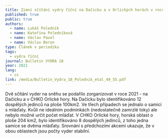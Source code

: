 ```yaml
---
title: Zimní sčítání vydry říční na Dačicku a v Orlických horách v roce 2021
published: true
public: true
authors:
  - name: Lukáš Poledník
  - name: Kateřina Poledníková
  - name: Václav Pavel
  - name: Václav Beran
type: Článek v periodiku
tags:
  - vydra říční
journal: Bulletin VYDRA 18
year: 2021
lang:
  - cs
link: /media/Bulletin_Vydra_18_Polednik_etal_49_55.pdf
---
```

Dvě sčítání vyder na sněhu se podařilo zorganizovat v roce 2021 - na Dačicku a v CHKO Orlické hory. Na Dačicku bylo identifikováno 12 dospělých jedinců na ploše 100km2. Ve třech případech se jednalo o samici s mláďaty. Kvůli  ne ideálním podmínkách (nedostatečně zamrzlé toky) ale nebylo možné určit počet mláďat. V CHKO Orlické hory, horská oblast o ploše 204 km2, bylo identifikováno 8 dospělých jedinců, z toho jedna samice se dvěma mláďaty. Srovnání s předchozími akcemi ukazuje, že v obou oblastech jsou počty vyder stabilní.
